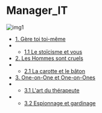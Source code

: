 # Manager_IT

![img1](https://media.wired.com/photos/5932901ba312645844995d7e/master/w_2560%2Cc_limit/MadMen.jpg)

* [1. Gère toi toi-même](#Section_1)
* * [1.1 Le stoïcisme et vous](#Section_11) 
* [2. Les Hommes sont cruels](#Section_2)  
* * [2.1 La carotte et le bâton](#Section_21) 
* [3. One-on-One et One-on-Ones](#Section_3)  
* * [3.1 L'art du thérapeute](#Section_31) 
* * [3.2 Espionnage et gardinage](#Section_32) 
